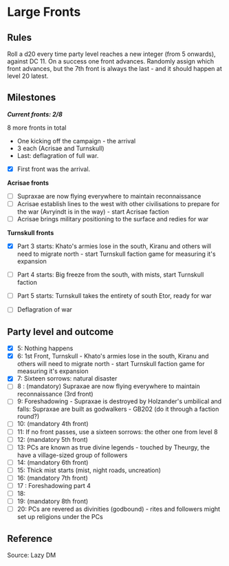 # Large Fronts

## Rules

Roll a d20 every time party level reaches a new integer (from 5 onwards), against DC 11. On a success one front advances. Randomly assign which front advances, but the 7th front is always the last - and it should happen at level 20 latest.

## Milestones
***Current fronts: 2/8***

8 more fronts in total
- One kicking off the campaign - the arrival
- 3 each (Acrisae and Turnskull)
- Last: deflagration of full war. 

- [x] First front was the arrival.

**Acrisae fronts**
- [ ] Supraxae are now flying everywhere to maintain reconnaissance 
- [ ] Acrisae establish lines to the west with other civilisations to prepare for the war (Avryindt is in the way) - start Acrisae faction
- [ ] Acrisae brings military positioning to the surface and redies for war

**Turnskull fronts**
- [x] Part 3 starts: Khato's armies lose in the south, Kiranu and others will need to migrate north - start Turnskull faction game for measuring it's expansion 
- [ ] Part 4 starts: Big freeze from the south, with mists, start Turnskull faction
- [ ] Part 5 starts: Turnskull takes the entirety of south Etor, ready for war

- [ ] Deflagration of war

## Party level and outcome

- [x] 5: Nothing happens
- [x] 6: 1st Front, Turnskull - Khato's armies lose in the south, Kiranu and others will need to migrate north - start Turnskull faction game for measuring it's expansion 
- [x] 7: Sixteen sorrows: natural disaster
- [ ] 8 : (mandatory) Supraxae are now flying everywhere to maintain reconnaissance (3rd front)
- [ ] 9: Foreshadowing - Supraxae is destroyed by Holzander's umbilical and falls: Supraxae are built as godwalkers - GB202 (do it through a faction round?)
- [ ] 10: (mandatory 4th front)
- [ ] 11:  If no front passes, use a sixteen sorrows: the other one from level 8
- [ ] 12: (mandatory 5th front)
- [ ] 13: PCs are known as true divine legends - touched by Theurgy, the have a village-sized group of followers
- [ ] 14: (mandatory 6th front)
- [ ] 15: Thick mist starts (mist, night roads, uncreation)
- [ ] 16: (mandatory 7th front)
- [ ] 17 : Foreshadowing part 4
- [ ] 18: 
- [ ] 19: (mandatory 8th front)
- [ ] 20: PCs are revered as divinities (godbound) - rites and followers might set up religions under the PCs

## Reference
Source: Lazy DM

